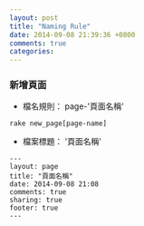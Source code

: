 ```yaml
---
layout: post
title: "Naming Rule"
date: 2014-09-08 21:39:36 +0800
comments: true
categories: 
---
```


### 新增頁面

- 檔名規則： page-'頁面名稱'

```
rake new_page[page-name]
```

- 檔案標題： '頁面名稱'

```
---
layout: page
title: "頁面名稱"
date: 2014-09-08 21:08
comments: true
sharing: true
footer: true
---
```
